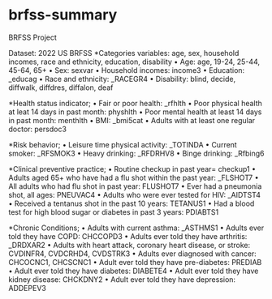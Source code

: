 # brfss-summary
BRFSS Project

Dataset: 2022 US BRFSS
*Categories variables: age, sex, household incomes, race and ethnicity, education, disability
•	Age: age, 19-24, 25-44, 45-64, 65+
•	Sex: sexvar
•	Household incomes: income3
•	Education: _educag
•	Race and ethnicity: _RACEGR4
•	Disability: blind,  decide,  diffwalk,  diffdres,  diffalon,  deaf

*Health status indicator;
•	Fair or poor health: _rfhlth 
•	Poor physical health at leat 14 days in past month: physhlth
•	Poor mental health at least 14 days in past month: menthlth
•	BMI: _bmi5cat
•	Adults with at least one regular doctor: persdoc3

*Risk behavior;
•	Leisure time physical activity:  _TOTINDA
•	Current smoker: _RFSMOK3 
•	Heavy drinking: _RFDRHV8
•	Binge drinking: _Rfbing6

*Clinical preventive practice;
•	Routine checkup in past year= checkup1
•	Adults aged 65+ who have had a flu shot within the past year: _FLSHOT7
•	All adults who had flu shot in past year: FLUSHOT7
•	Ever had a pneumonia shot, all ages: PNEUVAC4
•	Adults who were ever tested for HIV: _AIDTST4
•	Received a tentanus shot in the past 10 years: TETANUS1
•	Had a blood test for high blood sugar or diabetes in past 3 years: PDIABTS1

*Chronic Conditions;
•	Adults with current asthma: _ASTHMS1
•	Adults ever told they have COPD: CHCCOPD3
•	Adults ever told they have arthritis: _DRDXAR2
•	Adults with heart attack, coronary heart disease, or stroke: CVDINFR4, CVDCRHD4, CVDSTRK3
•	Adults ever diagnosed with cancer: CHCOCNC1, CHCSCNC1
•	Adult ever told they have pre-diabetes: PREDIAB
•	Adult ever told they have diabetes: DIABETE4
•	Adult ever told they have kidney disease: CHCKDNY2
•	Adult ever told they have depression: ADDEPEV3

